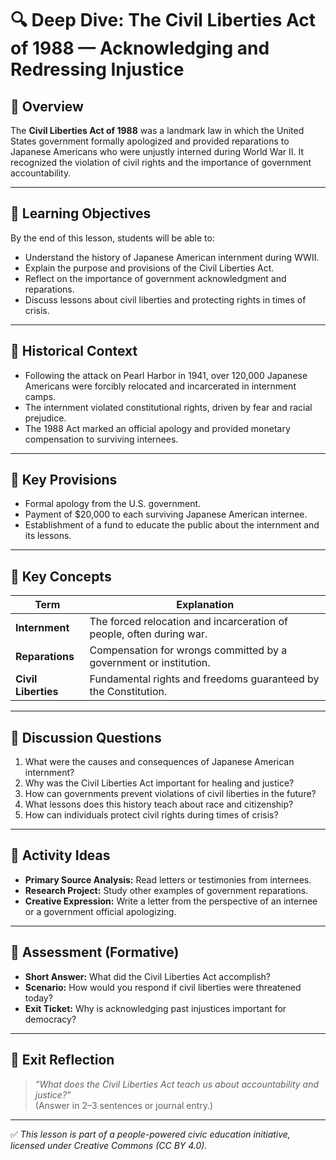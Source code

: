 # 🔍 Deep Dive: The Civil Liberties Act of 1988 — Acknowledging and Redressing Injustice

## 🧭 Overview

The **Civil Liberties Act of 1988** was a landmark law in which the United States government formally apologized and provided reparations to Japanese Americans who were unjustly interned during World War II. It recognized the violation of civil rights and the importance of government accountability.

---

## 🎯 Learning Objectives

By the end of this lesson, students will be able to:  
- Understand the history of Japanese American internment during WWII.  
- Explain the purpose and provisions of the Civil Liberties Act.  
- Reflect on the importance of government acknowledgment and reparations.  
- Discuss lessons about civil liberties and protecting rights in times of crisis.

---

## 📘 Historical Context

- Following the attack on Pearl Harbor in 1941, over 120,000 Japanese Americans were forcibly relocated and incarcerated in internment camps.  
- The internment violated constitutional rights, driven by fear and racial prejudice.  
- The 1988 Act marked an official apology and provided monetary compensation to surviving internees.

---

## 📖 Key Provisions

- Formal apology from the U.S. government.  
- Payment of $20,000 to each surviving Japanese American internee.  
- Establishment of a fund to educate the public about the internment and its lessons.

---

## 🧠 Key Concepts

| Term | Explanation |
|-------|-------------|
| **Internment** | The forced relocation and incarceration of people, often during war. |
| **Reparations** | Compensation for wrongs committed by a government or institution. |
| **Civil Liberties** | Fundamental rights and freedoms guaranteed by the Constitution. |

---

## 💬 Discussion Questions

1. What were the causes and consequences of Japanese American internment?  
2. Why was the Civil Liberties Act important for healing and justice?  
3. How can governments prevent violations of civil liberties in the future?  
4. What lessons does this history teach about race and citizenship?  
5. How can individuals protect civil rights during times of crisis?

---

## 🧪 Activity Ideas

- **Primary Source Analysis:** Read letters or testimonies from internees.  
- **Research Project:** Study other examples of government reparations.  
- **Creative Expression:** Write a letter from the perspective of an internee or a government official apologizing.

---

## 📎 Assessment (Formative)

- **Short Answer:** What did the Civil Liberties Act accomplish?  
- **Scenario:** How would you respond if civil liberties were threatened today?  
- **Exit Ticket:** Why is acknowledging past injustices important for democracy?

---

## 🏁 Exit Reflection

> *“What does the Civil Liberties Act teach us about accountability and justice?”*  
(Answer in 2–3 sentences or journal entry.)

---

✅ *This lesson is part of a people-powered civic education initiative, licensed under Creative Commons (CC BY 4.0).*
